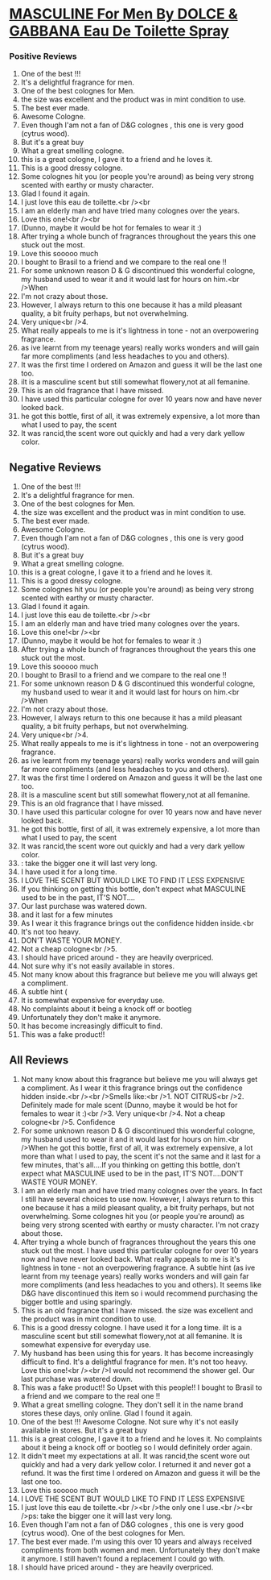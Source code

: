 # [MASCULINE For Men By DOLCE &amp; GABBANA Eau De Toilette Spray](https://products.checkmycream.com/products/MASCULINE-For-Men-By-DOLCE-and-GABBANA-Eau-De-Toilette-Spray.html)

### Positive Reviews

<ol>
      <li>One of the best !!!</li>
      <li>It&#x27;s a delightful fragrance for men.</li>
      <li>One of the best colognes for Men.</li>
      <li>the size was excellent and the product was in mint condition to use.</li>
      <li>The best ever made.</li>
      <li>Awesome Cologne.</li>
      <li>Even though I&#x27;am not a fan of D&amp;G colognes , this one is very good (cytrus wood).</li>
      <li>But it&#x27;s a great buy</li>
      <li>What a great smelling cologne.  </li>
      <li>this is  a great cologne, I gave it to a friend and he loves it.</li>
      <li>This is a good dressy cologne.</li>
      <li>Some colognes hit you (or people you&#x27;re around) as being very strong scented with earthy or musty character.  </li>
      <li>Glad I found it again.</li>
      <li>I just love this eau de toilette.&lt;br /&gt;&lt;br</li>
      <li>I am an elderly man and have tried many colognes over the years.  </li>
      <li>Love this one!&lt;br /&gt;&lt;br</li>
      <li>(Dunno, maybe it would be hot for females to wear it :)</li>
      <li>After trying a whole bunch of fragrances throughout the years this one stuck out the most.  </li>
      <li>Love this  sooooo much</li>
      <li>I bought to Brasil to a friend and we compare to the real one !!</li>
      <li>For some unknown reason D &amp; G discontinued this wonderful cologne, my husband used to wear it and it would last for hours on him.&lt;br /&gt;When</li>
      <li>I&#x27;m not crazy about those.</li>
      <li>However, I always return to this one because it has a mild pleasant quality, a bit fruity perhaps, but not overwhelming.  </li>
      <li>Very unique&lt;br /&gt;4.</li>
      <li>What really appeals to me is it&#x27;s lightness in tone - not an overpowering fragrance.  </li>
      <li>as ive learnt from my teenage years) really works wonders and will gain far more compliments (and less headaches to you and others).  </li>
      <li>It was the first time I ordered on Amazon and guess it will be the last one too.</li>
      <li>ilt is a masculine scent but still somewhat flowery,not at all femanine.</li>
      <li>This is an old fragrance that I have missed.</li>
      <li>I have used this particular cologne for over 10 years now and have never looked back.  </li>
      <li>he got this bottle, first of all, it was extremely expensive, a lot more than what I used to pay, the scent</li>
      <li>It was rancid,the scent wore out quickly and had a very dark yellow color.</li>
</ol>


<h2>Negative Reviews</h2>
<ol>
<li> One of the best !!!</li>
<li> It&#x27;s a delightful fragrance for men.</li>
<li> One of the best colognes for Men.</li>
<li> the size was excellent and the product was in mint condition to use.</li>
<li> The best ever made.</li>
<li> Awesome Cologne.</li>
<li> Even though I&#x27;am not a fan of D&amp;G colognes , this one is very good (cytrus wood).</li>
<li> But it&#x27;s a great buy</li>
<li> What a great smelling cologne.  </li>
<li> this is  a great cologne, I gave it to a friend and he loves it.</li>
<li> This is a good dressy cologne.</li>
<li> Some colognes hit you (or people you&#x27;re around) as being very strong scented with earthy or musty character.  </li>
<li> Glad I found it again.</li>
<li> I just love this eau de toilette.&lt;br /&gt;&lt;br</li>
<li> I am an elderly man and have tried many colognes over the years.  </li>
<li> Love this one!&lt;br /&gt;&lt;br</li>
<li> (Dunno, maybe it would be hot for females to wear it :)</li>
<li> After trying a whole bunch of fragrances throughout the years this one stuck out the most.  </li>
<li> Love this  sooooo much</li>
<li> I bought to Brasil to a friend and we compare to the real one !!</li>
<li> For some unknown reason D &amp; G discontinued this wonderful cologne, my husband used to wear it and it would last for hours on him.&lt;br /&gt;When</li>
<li> I&#x27;m not crazy about those.</li>
<li> However, I always return to this one because it has a mild pleasant quality, a bit fruity perhaps, but not overwhelming.  </li>
<li> Very unique&lt;br /&gt;4.</li>
<li> What really appeals to me is it&#x27;s lightness in tone - not an overpowering fragrance.  </li>
<li> as ive learnt from my teenage years) really works wonders and will gain far more compliments (and less headaches to you and others).  </li>
<li> It was the first time I ordered on Amazon and guess it will be the last one too.</li>
<li> ilt is a masculine scent but still somewhat flowery,not at all femanine.</li>
<li> This is an old fragrance that I have missed.</li>
<li> I have used this particular cologne for over 10 years now and have never looked back.  </li>
<li> he got this bottle, first of all, it was extremely expensive, a lot more than what I used to pay, the scent</li>
<li> It was rancid,the scent wore out quickly and had a very dark yellow color.</li>
<li> : take the bigger one it will last very long.</li>
<li> I have used it for a long time.</li>
<li> I LOVE THE SCENT BUT WOULD LIKE TO FIND IT LESS EXPENSIVE</li>
<li> If you thinking on getting this bottle, don&#x27;t expect what MASCULINE used to be in the past, IT&#x27;S NOT....</li>
<li> Our last purchase was watered down.</li>
<li> and it last for a few minutes</li>
<li> As I wear it this fragrance brings out the confidence hidden inside.&lt;br</li>
<li> It&#x27;s not too heavy.</li>
<li> DON&#x27;T WASTE YOUR MONEY.</li>
<li> Not a cheap cologne&lt;br /&gt;5.</li>
<li> I should have priced around - they are heavily overpriced.</li>
<li> Not sure why it&#x27;s not easily available in stores.</li>
<li> Not many know about this fragrance but believe me you will always get a compliment.</li>
<li> A subtle hint (</li>
<li> It is somewhat expensive for everyday use.</li>
<li> No complaints about it being a knock off or bootleg</li>
<li> Unfortunately they don&#x27;t make it anymore.</li>
<li> It has become increasingly difficult to find.</li>
<li> This was a fake product!!</li>
</ol>

<h2>All Reviews</h2>

<ol>
    <li> Not many know about this fragrance but believe me you will always get a compliment. As I wear it this fragrance brings out the confidence hidden inside.&lt;br /&gt;&lt;br /&gt;Smells like:&lt;br /&gt;1. NOT CITRUS&lt;br /&gt;2. Definitely  made for male scent (Dunno, maybe it would be hot for females to wear it :)&lt;br /&gt;3. Very unique&lt;br /&gt;4. Not a cheap cologne&lt;br /&gt;5. Confidence</li>
    <li> For some unknown reason D &amp; G discontinued this wonderful cologne, my husband used to wear it and it would last for hours on him.&lt;br /&gt;When he got this bottle, first of all, it was extremely expensive, a lot more than what I used to pay, the scent it&#x27;s not the same and it last for a few minutes, that&#x27;s all....If you thinking on getting this bottle, don&#x27;t expect what MASCULINE used to be in the past, IT&#x27;S NOT....DON&#x27;T WASTE YOUR MONEY.</li>
    <li> I am an elderly man and have tried many colognes over the years.  In fact I still have several choices to use now.  However, I always return to this one because it has a mild pleasant quality, a bit fruity perhaps, but not overwhelming.  Some colognes hit you (or people you&#x27;re around) as being very strong scented with earthy or musty character.  I&#x27;m not crazy about those.</li>
    <li> After trying a whole bunch of fragrances throughout the years this one stuck out the most.  I have used this particular cologne for over 10 years now and have never looked back.  What really appeals to me is it&#x27;s lightness in tone - not an overpowering fragrance.  A subtle hint (as ive learnt from my teenage years) really works wonders and will gain far more compliments (and less headaches to you and others).  It seems like D&amp;G have discontinued this item so i would recommend purchasing the bigger bottle and using sparingly.</li>
    <li> This is an old fragrance that I have missed. the size was excellent and the product was in mint condition to use.</li>
    <li> This is a good dressy cologne. I have used it for a long time. ilt is a masculine scent but still somewhat flowery,not at all femanine. It is somewhat expensive for everyday use.</li>
    <li> My husband has been using this for years. It has become increasingly difficult to find. It&#x27;s a delightful fragrance for men. It&#x27;s not too heavy. Love this one!&lt;br /&gt;&lt;br /&gt;I would not recommend the shower gel. Our last purchase was watered down.</li>
    <li> This was a fake product!! So Upset with this people!! I bought to Brasil to a friend and we compare to the real one !!</li>
    <li> What a great smelling cologne.  They don&#x27;t sell it in the name brand stores these days, only online.  Glad I found it again.</li>
    <li> One of the best !!! Awesome Cologne. Not sure why it&#x27;s not easily available in stores. But it&#x27;s a great buy</li>
    <li> this is  a great cologne, I gave it to a friend and he loves it. No complaints about it being a knock off or bootleg so I would definitely order again.</li>
    <li> It didn&#x27;t meet my expectations at all. It was rancid,the scent wore out quickly and had a very dark yellow color. I returned it and never got a refund. It was the first time I ordered on Amazon and guess it will be the last one too.</li>
    <li> Love this  sooooo much</li>
    <li> I LOVE THE SCENT BUT WOULD LIKE TO FIND IT LESS EXPENSIVE</li>
    <li> I just love this eau de toilette.&lt;br /&gt;&lt;br /&gt;the only one I use.&lt;br /&gt;&lt;br /&gt;ps: take the bigger one it will last very long.</li>
    <li> Even though I&#x27;am not a fan of D&amp;G colognes , this one is very good (cytrus wood). One of the best colognes for Men.</li>
    <li> The best ever made. I&#x27;m using this over 10 years and always received compliments from both women and men. Unfortunately they don&#x27;t make it anymore. I still haven&#x27;t found a replacement I could go with.</li>
    <li> I should have priced around - they are heavily overpriced.</li>
</ol>




